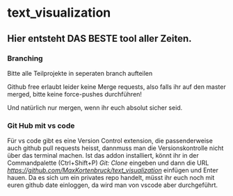 # text_visualization

## Hier entsteht DAS BESTE tool aller Zeiten.

### Branching

Bitte alle Teilprojekte in seperaten branch aufteilen

Github free erlaubt leider keine Merge requests, also falls ihr auf den master merged, bitte keine force-pushes durchführen!

Und natürlich nur mergen, wenn ihr euch absolut sicher seid.

### Git Hub mit vs code

Für vs code gibt es eine Version Control extension, die passenderweise auch github pull requests heisst, dannmuss man die Versionskontrolle nicht über das terminal machen. 
Ist das addon installiert, könnt ihr in der Commandpalette (Ctrl+Shift+P) *Git: Clone* eingeben und dann die URL *https://github.com/MaxKortenbruck/text_visualization* einfügen und Enter hauen. 
Da es sich um ein privates repo handelt, müsst ihr euch noch mit euren github date einloggen, da wird man von vscode aber durchgeführt. 


